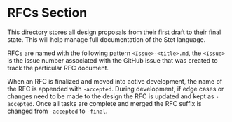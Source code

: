 # RFCs Section
This directory stores all design proposals from their first draft 
to their final state. This will help manage full documentation of
the Stet language.

RFCs are named with the following pattern `<Issue>-<title>.md`, the
`<Issue>` is the issue number associated with the GitHub issue that
was created to track the particular RFC document.

When an RFC is finalized and moved into active development, the name
of the RFC is appended with `-accepted`. During development, if 
edge cases or changes need to be made to the design the RFC is updated
and kept as `-accepted`.  Once all tasks are complete and merged
the RFC suffix is changed from `-accepted` to `-final`.